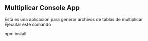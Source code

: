 ## Multiplicar Console App

Esta es una aplicacion para generar archivos de tablas de multiplicar
Ejecutar este comando

npm install
